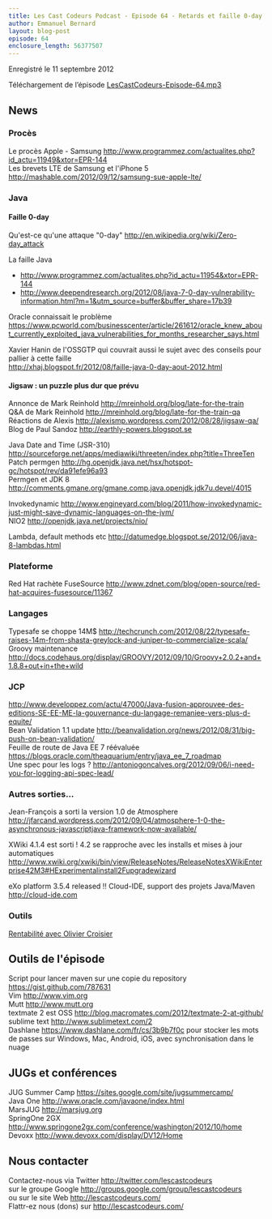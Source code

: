 ```yaml
---
title: Les Cast Codeurs Podcast - Episode 64 - Retards et faille 0-day
author: Emmanuel Bernard
layout: blog-post
episode: 64
enclosure_length: 56377507
---
```

Enregistré le 11 septembre 2012

Téléchargement de l’épisode [LesCastCodeurs-Episode-64.mp3](http://traffic.libsyn.com/lescastcodeurs/LesCastCodeurs-Episode-64.mp3)

## News

### Procès

Le procès Apple - Samsung <http://www.programmez.com/actualites.php?id_actu=11949&xtor=EPR-144>  
Les brevets LTE de Samsung et l'iPhone 5 <http://mashable.com/2012/09/12/samsung-sue-apple-lte/>

### Java

#### Faille 0-day

Qu'est-ce qu'une attaque "0-day" <http://en.wikipedia.org/wiki/Zero-day_attack>  

La faille Java

- <http://www.programmez.com/actualites.php?id_actu=11954&xtor=EPR-144>  
- <http://www.deependresearch.org/2012/08/java-7-0-day-vulnerability-information.html?m=1&utm_source=buffer&buffer_share=17b39>

Oracle connaissait le problème  
<https://www.pcworld.com/businesscenter/article/261612/oracle_knew_about_currently_exploited_java_vulnerabilities_for_months_researcher_says.html>  

Xavier Hanin de l'OSSGTP qui couvrait aussi le sujet avec des conseils pour pallier à cette faille  
<http://xhaj.blogspot.fr/2012/08/faille-java-0-day-aout-2012.html>

#### Jigsaw : un puzzle plus dur que prévu

Annonce de Mark Reinhold <http://mreinhold.org/blog/late-for-the-train>  
Q&A de Mark Reinhold <http://mreinhold.org/blog/late-for-the-train-qa>  
Réactions de Alexis <http://alexismp.wordpress.com/2012/08/28/jigsaw-qa/>  
Blog de Paul Sandoz <http://earthly-powers.blogspot.se>  

Java Date and Time (JSR-310) <http://sourceforge.net/apps/mediawiki/threeten/index.php?title=ThreeTen>  
Patch permgen <http://hg.openjdk.java.net/hsx/hotspot-gc/hotspot/rev/da91efe96a93>  
Permgen et JDK 8 <http://comments.gmane.org/gmane.comp.java.openjdk.jdk7u.devel/4015>  

Invokedynamic <http://www.engineyard.com/blog/2011/how-invokedynamic-just-might-save-dynamic-languages-on-the-jvm/>  
NIO2 <http://openjdk.java.net/projects/nio/>  

Lambda, default methods etc <http://datumedge.blogspot.se/2012/06/java-8-lambdas.html>  

### Plateforme

Red Hat rachète FuseSource <http://www.zdnet.com/blog/open-source/red-hat-acquires-fusesource/11367>

### Langages

Typesafe se choppe 14M$ <http://techcrunch.com/2012/08/22/typesafe-raises-14m-from-shasta-greylock-and-juniper-to-commercialize-scala/>  
Groovy maintenance <http://docs.codehaus.org/display/GROOVY/2012/09/10/Groovy+2.0.2+and+1.8.8+out+in+the+wild>  

### JCP

<http://www.developpez.com/actu/47000/Java-fusion-approuvee-des-editions-SE-EE-ME-la-gouvernance-du-langage-remaniee-vers-plus-d-equite/>  
Bean Validation 1.1 update <http://beanvalidation.org/news/2012/08/31/big-push-on-bean-validation/>  
Feuille de route de Java EE 7 réévaluée <https://blogs.oracle.com/theaquarium/entry/java_ee_7_roadmap>  
Une spec pour les logs ? <http://antoniogoncalves.org/2012/09/06/i-need-you-for-logging-api-spec-lead/>

### Autres sorties...

Jean-François a sorti la version 1.0 de Atmosphere  
<http://jfarcand.wordpress.com/2012/09/04/atmosphere-1-0-the-asynchronous-javascriptjava-framework-now-available/>

XWiki 4.1.4 est sorti ! 4.2 se rapproche avec les installs et mises à jour automatiques  
<http://www.xwiki.org/xwiki/bin/view/ReleaseNotes/ReleaseNotesXWikiEnterprise42M3#HExperimentalinstall2Fupgradewizard>

eXo platform 3.5.4 released !! Cloud-IDE, support des projets Java/Maven <http://cloud-ide.com>

### Outils

[Rentabilité avec Olivier Croisier](http://thecodersbreakfast.net/index.php?post%2F2012%2F08%2F26%2Fequipez-vos-développeurs&utm_source=feedburner&utm_medium=twitter&utm_campaign=Feed%3A+TheCodersBreakfast+%28The+Coder%27s+Breakfast%29)

## Outils de l'épisode

Script pour lancer maven sur une copie du repository <https://gist.github.com/787631>  
Vim <http://www.vim.org>  
Mutt <http://www.mutt.org>  
textmate 2 est OSS <http://blog.macromates.com/2012/textmate-2-at-github/>  
sublime text <http://www.sublimetext.com/2>  
Dashlane <https://www.dashlane.com/fr/cs/3b9b7f0c> pour stocker les mots de passes sur Windows, Mac, Android, iOS, avec synchronisation dans le nuage

## JUGs et conférences

JUG Summer Camp <https://sites.google.com/site/jugsummercamp/>  
Java One <http://www.oracle.com/javaone/index.html>  
MarsJUG <http://marsjug.org>  
SpringOne 2GX <http://www.springone2gx.com/conference/washington/2012/10/home>  
Devoxx <http://www.devoxx.com/display/DV12/Home>  

## Nous contacter

Contactez-nous via Twitter <http://twitter.com/lescastcodeurs>  
sur le groupe Google <http://groups.google.com/group/lescastcodeurs>  
ou sur le site Web <http://lescastcodeurs.com/>  
Flattr-ez nous (dons) sur <http://lescastcodeurs.com/>
